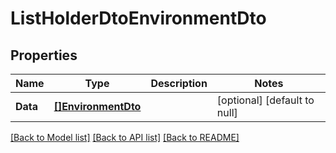 # ListHolderDtoEnvironmentDto

## Properties
Name | Type | Description | Notes
------------ | ------------- | ------------- | -------------
**Data** | [**[]EnvironmentDto**](EnvironmentDto.md) |  | [optional] [default to null]

[[Back to Model list]](../README.md#documentation-for-models) [[Back to API list]](../README.md#documentation-for-api-endpoints) [[Back to README]](../README.md)


